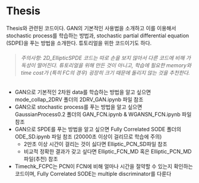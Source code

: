 # Thesis
Thesis와 관련된 코드이다. GAN의 기본적인 사용법을 소개하고 이를 이용해서 stochastic process를 학습하는 방법과, stochastic partial differential equation (SDPE)을 푸는 방법을 소개한다. 튜토리얼을 위한 코드이기도 하다.

> ###### 주의사항: 2D_EllipticSPDE 코드는 따로 손을 보지 않아서 다른 코드에 비해 가독성이 떨어진다. 튜토리얼을 위해 만든 것이 아니고, 학습에 필요한 memory와 time cost가 (특히 FC의 경우) 굉장히 크기 때문에 돌리지 않는 것을 추천한다.


- GAN으로 기본적인 2차원 data를 학습하는 방법을 알고 싶으면 mode_collap_2DRV 폴더의 2DRV_GAN.ipynb 파일 참조
- GAN으로 stochastic process를 푸는 방법을 알고 싶으면 GaussianProcess0.2 폴더의 GAN_FCN.ipynb & WGANSN_FCN.ipynb 파일 참조
- GAN으로 SPDE를 푸는 방법을 알고 싶으면 Fully Correlated SODE 폴더의 ODE_SD.ipynb 파일 참조 (20000초 이상이 걸리므로 학습에 주의)
  - 2만초 이상 시간이 걸리는 것이 싫다면 Elliptic_PCN_SD파일 참조
  - 비교적 정확한 결과가 갖고 싶다면 Elliptic_FCN_MD 혹은 Elliptic_PCN_MD파일(추천) 참조
- Timechk_FCPC는 PCN이 FCN에 비해 얼마나 시간을 절약할 수 있는지 확인하는 코드이며, Fully Correlated SODE는 multiple discriminator를 다룬다
